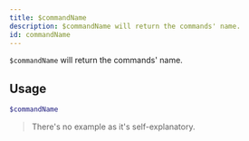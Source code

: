 ```yaml
---
title: $commandName 
description: $commandName will return the commands' name.
id: commandName
---
```


`$commandName` will return the commands' name.


## Usage

```php
$commandName
```

> There's no example as it's self-explanatory.